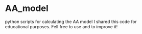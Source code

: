 # AA_model
python scripts for calculating the AA model
I shared this code for educational purposes.
Fell free to use and to improve it!
